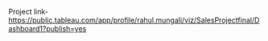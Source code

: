 Project link- https://public.tableau.com/app/profile/rahul.mungali/viz/SalesProjectfinal/Dashboard1?publish=yes
